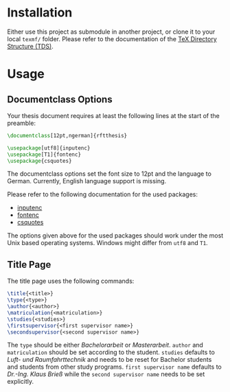 # Installation

Either use this project as submodule in another project, or clone it to your local `texmf/` folder.
Please refer to the documentation of the [TeX Directory Structure (TDS)](http://tug.org/tds/tds.html).

# Usage

## Documentclass Options

Your thesis document requires at least the following lines at the start of the
preamble:

```latex
\documentclass[12pt,ngerman]{rftthesis}

\usepackage[utf8]{inputenc}
\usepackage[T1]{fontenc}
\usepackage{csquotes}
```

The documentclass options set the font size to 12pt and the language to German.
Currently, English language support is missing.

Please refer to the following documentation for the used packages:

* [inputenc](https://ctan.org/pkg/inputenc)
* [fontenc](https://ctan.org/pkg/fontenc?lang=de)
* [csquotes](https://ctan.org/pkg/csquotes)

The options given above for the used packages should work under the most Unix
based operating systems. Windows might differ from `utf8` and `T1`.

## Title Page

The title page uses the following commands:

```latex
\title{<title>}
\type{<type>}
\author{<author>}
\matriculation{<matriculation>}
\studies{<studies>}
\firstsupervisor{<first supervisor name>}
\secondsupervisor{<second supervisor name>}
```

The `type` should be either *Bachelorarbeit* or *Masterarbeit*. `author` and
`matriculation` should be set according to the student. `studies` defaults to
*Luft- und Raumfahrttechnik* and needs to be reset for Bachelor students and
students from other study programs. `first supervisor name` defaults to
*Dr.-Ing. Klaus Brieß* while the `second supervisor name` needs to be set
explicitly.
